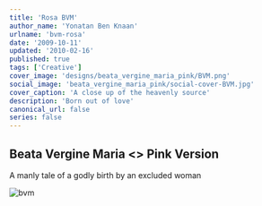 ```yaml
---
title: 'Rosa BVM'
author_name: 'Yonatan Ben Knaan'
urlname: 'bvm-rosa'
date: '2009-10-11'
updated: '2010-02-16'
published: true
tags: ['Creative']
cover_image: 'designs/beata_vergine_maria_pink/BVM.png'
social_image: 'beata_vergine_maria_pink/social-cover-BVM.jpg'
cover_caption: 'A close up of the heavenly source'
description: 'Born out of love'
canonical_url: false
series: false
---
```


## Beata Vergine Maria <> Pink Version

A manly tale of a godly birth by an excluded woman  

![bvm](/designs/beata_vergine_maria_pink/BVM.jpg)













